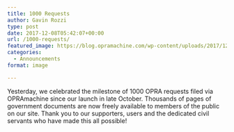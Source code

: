 ```yaml
---
title: 1000 Requests
author: Gavin Rozzi
type: post
date: 2017-12-08T05:42:07+00:00
url: /1000-requests/
featured_image: https://blog.opramachine.com/wp-content/uploads/2017/12/Adobe-Spark-3.jpg
categories:
  - Announcements
format: image

---
```

Yesterday, we celebrated the milestone of 1000 OPRA requests filed via OPRAmachine since our launch in late October. Thousands of pages of government documents are now freely available to members of the public on our site. Thank you to our supporters, users and the dedicated civil servants who have made this all possible!